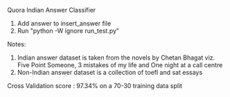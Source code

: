 Quora Indian Answer Classifier <br/>

1. Add answer to insert_answer file <br/>
2. Run "python -W ignore run_test.py" <br/>

Notes:<br/>
1. Indian answer dataset is taken from the novels by Chetan Bhagat viz. Five Point Someone, 3 mistakes of my life and One night at a call centre <br/>
2. Non-Indian answer dataset is a collection of toefl and sat essays <br/>

Cross Validation score : 97.34% on a 70-30 training data split<br/>
